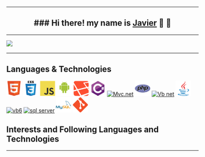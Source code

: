<hr>

<h2 align="center">
### Hi there! my name is <a href="https://github.com/JahsoftWr">Javier</a> 👋 💬
</h2>
<hr>
<img src="https://i.imgur.com/msH9rqF.png">
<hr>

<h2 align="left">Languages & Technologies</h2>



<p align="left">
<a href="https://developer.mozilla.org/en-US/docs/Web/HTML" target="_blank" rel="noreferrer"> <img src="https://raw.githubusercontent.com/devicons/devicon/master/icons/html5/html5-original.svg" alt="html5" width="40" height="40"/></a>
<a href="https://www.w3schools.com/css/" target="_blank" rel="noreferrer"> <img src="https://raw.githubusercontent.com/devicons/devicon/master/icons/css3/css3-original-wordmark.svg" alt="css3" width="40" height="40"/></a>  
<a href="https://developer.mozilla.org/en-US/docs/Web/JavaScript" target="_blank" rel="noreferrer"> <img src="https://raw.githubusercontent.com/devicons/devicon/master/icons/javascript/javascript-original.svg" alt="javascript" width="40" height="40"/></a>
<a href="https://developer.android.com/studio" target="_blank" rel="noreferrer"> <img src="https://raw.githubusercontent.com/devicons/devicon/master/icons/android/android-original-wordmark.svg" alt="Android Studio" width="40" height="40"/></a>
<a href="https://laravel.com/" target="_blank" rel="noreferrer"> <img src="https://raw.githubusercontent.com/devicons/devicon/master/icons/laravel/laravel-plain.svg" alt="laravel" width="40" height="40"/></a>
<a href="https://docs.microsoft.com/en-us/dotnet/csharp/" target="_blank" rel="noreferrer"> <img src="https://raw.githubusercontent.com/devicons/devicon/master/icons/csharp/csharp-original.svg" alt="C#" width="40" height="40"/></a>
<a href="https://docs.microsoft.com/en-us/aspnet/core/mvc/overview/getting-started/" target="_blank" rel="noreferrer"> <img src="https://i.imgur.com/JQ8BYjU.png" alt="Mvc.net" width="40" height="40"/></a>
<a href="https://www.php.net" target="_blank" rel="noreferrer"> <img src="https://raw.githubusercontent.com/devicons/devicon/master/icons/php/php-original.svg" alt="Php" width="40" height="40"/></a>
<a href="https://docs.microsoft.com/en-us/dotnet/visual-basic/" target="_blank" rel="noreferrer"> <img src="https://i.imgur.com/tTUVgL2.png" alt="Vb net" width="40" height="40"/></a>
<a href="https://www.java.com/" target="_blank" rel="noreferrer"> <img src="https://raw.githubusercontent.com/devicons/devicon/master/icons/java/java-original.svg" alt="java" width="40" height="40"/></a>
<a href="https://www.vb6.com/" target="_blank" rel="noreferrer"> <img src="https://i.imgur.com/cmOpJao.png" alt="vb6" width="40" height="40"/></a>
<a href="https://www.microsoft.com/en-us/sql/database-engine/editions/sql-server-2019" target="_blank" rel="noreferrer"> <img src="https://i.imgur.com/YDApY0F.png" alt="sql server" width="40" height="40"/></a>
<a href="https://www.mysql.com/" target="_blank" rel="noreferrer"> <img src="https://raw.githubusercontent.com/devicons/devicon/master/icons/mysql/mysql-original-wordmark.svg" alt="mysql" width="40" height="40"/></a>
<a href="https://git-scm.com/" target="_blank" rel="noreferrer"> <img src="https://raw.githubusercontent.com/devicons/devicon/master/icons/git/git-original.svg" alt="git" width="40" height="40"/></a>
</p>


<p align="left">
<h2 align="left">Interests and Following Languages ​​and Technologies</h2>
</p>

<hr>
<!--
**JahsoftWr/JahsoftWr** is a ✨ _special_ ✨ repository because its `README.md` (this file) appears on your GitHub profile.

Here are some ideas to get you started:

- 🔭 I’m currently working on ...
- 🌱 I’m currently learning ...
- 👯 I’m looking to collaborate on ...
- 🤔 I’m looking for help with ...
- 💬 Ask me about ...
- 📫 How to reach me: ...
- 😄 Pronouns: ...
- ⚡ Fun fact: ...
-->
